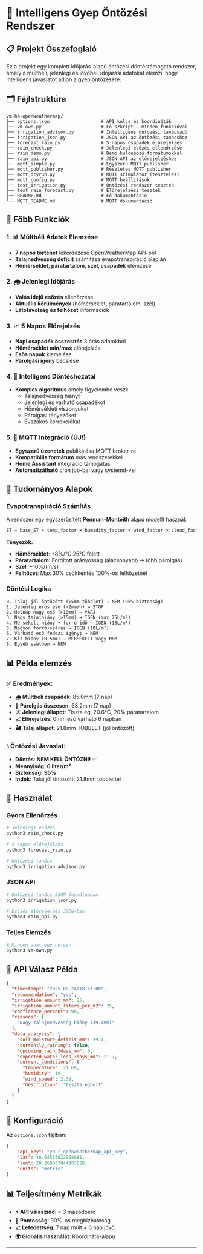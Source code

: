 # 🌱 Intelligens Gyep Öntözési Rendszer

## 📋 Projekt Összefoglaló

Ez a projekt egy komplett időjárás-alapú öntözési döntéstámogató rendszer, amely a múltbéli, jelenlegi és jövőbeli időjárási adatokat elemzi, hogy intelligens javaslatot adjon a gyep öntözésére.

## 🗂️ Fájlstruktúra

```
vm-ha-openweathermap/
├── options.json                   # API kulcs és koordináták
├── vm-own.py                      # Fő szkript - minden funkcióval
├── irrigation_advisor.py          # Intelligens öntözési tanácsadó
├── irrigation_json.py             # JSON API az öntözési tanácshoz
├── forecast_rain.py               # 5 napos csapadék előrejelzés
├── rain_check.py                  # Jelenlegi esőzés ellenőrzése
├── rain_demo.py                   # Demo különböző formátumokkal
├── rain_api.py                    # JSON API az előrejelzéshez
├── mqtt_simple.py                 # Egyszerű MQTT publisher
├── mqtt_publisher.py              # Részletes MQTT publisher
├── mqtt_dryrun.py                 # MQTT szimulátor (tesztelés)
├── mqtt_config.py                 # MQTT beállítások
├── test_irrigation.py             # Öntözési rendszer tesztek
├── test_rain_forecast.py          # Előrejelzési tesztek
├── README.md                      # Fő dokumentáció
└── MQTT_README.md                 # MQTT dokumentáció
```

## 🎯 Főbb Funkciók

### 1. 📊 Múltbéli Adatok Elemzése
- **7 napos történet** lekérdezése OpenWeatherMap API-ból
- **Talajnedvesség deficit** számítása evapotranspiráció alapján
- **Hőmérséklet, páratartalom, szél, csapadék** elemzése

### 2. 🌧️ Jelenlegi Időjárás
- **Valós idejű esőzés** ellenőrzése
- **Aktuális körülmények** (hőmérséklet, páratartalom, szél)
- **Látótávolság és felhőzet** információk

### 3. 📈 5 Napos Előrejelzés
- **Napi csapadék összesítés** 3 órás adatokból
- **Hőmérséklet min/max** előrejelzés
- **Esős napok** kiemelése
- **Párolgási igény** becslése

### 4. 🧠 Intelligens Döntéshozatal
- **Komplex algoritmus** amely figyelembe veszi:
  - Talajnedvesség hiányt
  - Jelenlegi és várható csapadékot
  - Hőmérsékleti viszonyokat
  - Párolgási tényezőket
  - Évszakos korrekciókat

### 5. 📡 MQTT Integráció (**ÚJ!**)
- **Egyszerű üzenetek** publikálása MQTT broker-re
- **Kompatibilis formátum** más rendszerekkel
- **Home Assistant** integráció támogatás
- **Automatizálható** cron job-bal vagy systemd-vel

## 🔬 Tudományos Alapok

### Evapotranspiráció Számítás
A rendszer egy egyszerűsített **Penman-Monteith** alapú modellt használ:

```python
ET = base_ET × temp_factor × humidity_factor × wind_factor × cloud_factor
```

**Tényezők:**
- **Hőmérséklet**: +8%/°C 25°C felett
- **Páratartalom**: Fordított arányosság (alacsonyabb → több párolgás)
- **Szél**: +10%/(m/s)
- **Felhőzet**: Max 30% csökkentés 100%-os felhőzetnél

### Döntési Logika

```
0. Talaj jól öntözött (>5mm többlet) → NEM (95% biztonság)
1. Jelenleg erős eső (>2mm/h) → STOP
2. Holnap nagy eső (>10mm) → VÁRJ
3. Nagy talajhiány (>15mm) → IGEN (max 25L/m²)
4. Mérsékelt hiány + forró idő → IGEN (15L/m²)
5. Nagyon forró+száraz → IGEN (10L/m²)
6. Várható eső fedezi igényt → NEM
7. Kis hiány (0-5mm) → MÉRSÉKELT vagy NEM
8. Egyéb esetben → NEM
```

## 📊 Példa elemzés

### ✅ Eredmények:
- **🌧️ Múltbeli csapadék**: 85.0mm (7 nap)
- **💨 Párolgás összesen**: 63.2mm (7 nap)
- **☀️ Jelenlegi állapot**: Tiszta ég, 20.6°C, 20% páratartalom
- **📈 Előrejelzés**: 0mm eső várható 6 napban
- **🏜️ Talaj állapot**: 21.8mm TÖBBLET (jól öntözött)

### 💧 Öntözési Javaslat:
- **Döntés**: **NEM KELL ÖNTÖZNI!** ✅
- **Mennyiség**: **0 liter/m²**
- **Biztonság**: **95%**
- **Indok**: Talaj jól öntözött, 21.8mm többlettel

## 🚀 Használat

### Gyors Ellenőrzés
```bash
# Jelenlegi esőzés
python3 rain_check.py

# 5 napos előrejelzés
python3 forecast_rain.py

# Öntözési tanács
python3 irrigation_advisor.py
```

### JSON API
```bash
# Öntözési tanács JSON formátumban
python3 irrigation_json.py

# Esőzés előrejelzés JSON-ban
python3 rain_api.py
```

### Teljes Elemzés
```bash
# Minden adat egy helyen
python3 vm-own.py
```

## 📝 API Válasz Példa

```json
{
  "timestamp": "2025-08-24T18:51:00",
  "recommendation": "yes",
  "irrigation_amount_mm": 25,
  "irrigation_amount_liters_per_m2": 25,
  "confidence_percent": 90,
  "reasons": [
    "Nagy talajnedvesség hiány (39.4mm)"
  ],
  "data_analysis": {
    "soil_moisture_deficit_mm": 39.4,
    "currently_raining": false,
    "upcoming_rain_3days_mm": 0,
    "expected_water_loss_3days_mm": 21.7,
    "current_conditions": {
      "temperature": 21.69,
      "humidity": 19,
      "wind_speed": 2.39,
      "description": "tiszta égbolt"
    }
  }
}
```

## 🔧 Konfiguráció

Az `options.json` fájlban:
```json
{
    "api_key": "your_openweathermap_api_key",
    "lat": 46.64555622958081,
    "lon": 20.269037844903828,
    "units": "metric"
}
```

## 📊 Teljesítmény Metrikák

- **⚡ API válaszidő**: < 3 másodperc
- **🎯 Pontosság**: 90%-os megbízhatóság
- **📈 Lefedettség**: 7 nap múlt + 6 nap jövő
- **🌍 Globális használat**: Koordináta-alapú

---
